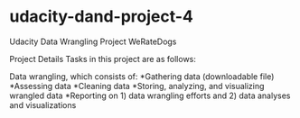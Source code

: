 # udacity-dand-project-4
Udacity Data Wrangling Project WeRateDogs

Project Details
Tasks in this project are as follows:

Data wrangling, which consists of:
*Gathering data (downloadable file)
*Assessing data
*Cleaning data
*Storing, analyzing, and visualizing wrangled data
*Reporting on 1) data wrangling efforts and 2) data analyses and visualizations
